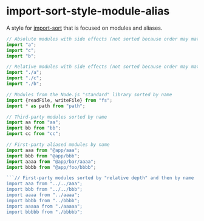 # import-sort-style-module-alias

A style for [import-sort](https://github.com/renke/import-sort) that is focused
on modules and aliases.

```js
// Absolute modules with side effects (not sorted because order may matter)
import "a";
import "c";
import "b";

// Relative modules with side effects (not sorted because order may matter)
import "./a";
import "./c";
import "./b";

// Modules from the Node.js "standard" library sorted by name
import {readFile, writeFile} from "fs";
import * as path from "path";

// Third-party modules sorted by name
import aa from "aa";
import bb from "bb";
import cc from "cc";

// First-party aliased modules by name
import aaa from "@app/aaa";
import bbb from "@app/bbb";
import aaaa from "@app/bar/aaaa";
import bbbb from "@app/foo/bbbb";

```// First-party modules sorted by "relative depth" and then by name
import aaa from "../../aaa";
import bbb from "../../bbb";
import aaaa from "../aaaa";
import bbbb from "../bbbb";
import aaaaa from "./aaaaa";
import bbbbb from "./bbbbb";
```
